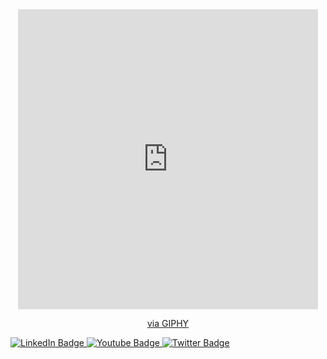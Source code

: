 <div id="header" align="center">
  <iframe src="https://giphy.com/embed/3o85xyGspig9UUbHc4" width="480" height="480" frameBorder="0" class="giphy-embed" allowFullScreen></iframe><p><a href="https://giphy.com/gifs/fulifuli-pixel-art-dinosaur-3o85xyGspig9UUbHc4">via GIPHY</a></p>
</div>

<div id="badges">
  <a href="your-linkedin-URL">
    <img src="https://img.shields.io/badge/LinkedIn-blue?style=for-the-badge&logo=linkedin&logoColor=white" alt="LinkedIn Badge"/>
  </a>
  <a href="your-youtube-URL">
    <img src="https://img.shields.io/badge/YouTube-red?style=for-the-badge&logo=youtube&logoColor=white" alt="Youtube Badge"/>
  </a>
  <a href="your-twitter-URL">
    <img src="https://img.shields.io/badge/Twitter-blue?style=for-the-badge&logo=twitter&logoColor=white" alt="Twitter Badge"/>
  </a>
</div>
